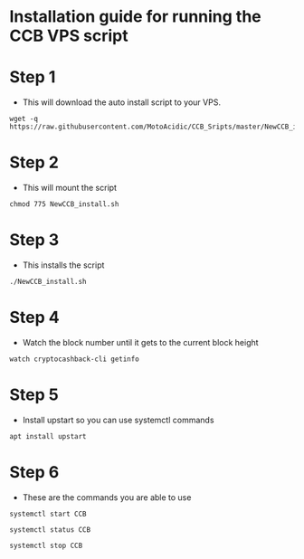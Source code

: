 # Installation guide for running the CCB VPS script
# Step 1
  * This will download the auto install script to your VPS.
```    
wget -q https://raw.githubusercontent.com/MotoAcidic/CCB_Sripts/master/NewCCB_install.sh

```
# Step 2
  * This will mount the script 
```
chmod 775 NewCCB_install.sh

```
# Step 3
  * This installs the script
```
./NewCCB_install.sh

```
# Step 4
  * Watch the block number until it gets to the current block height
```
watch cryptocashback-cli getinfo

```

# Step 5
  * Install upstart so you can use systemctl commands
```    
apt install upstart

```
# Step 6
  * These are the commands you are able to use
```    
systemctl start CCB

systemctl status CCB

systemctl stop CCB

```
